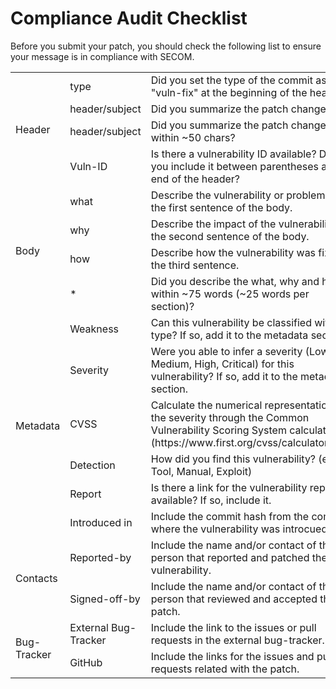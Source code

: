 # Compliance Audit Checklist

Before you submit your patch, you should check the following list to ensure your message is in compliance with SECOM.

<table>
	<tr >
	    <td rowspan="4">Header</td>
	    <td>type</td>
	    <td>Did you set the type of the commit as "vuln-fix" at the beginning of the header?</td>
	    <td>Mandatory</td>
	</tr>
	<tr>
	    <td>header/subject</td>
	    <td>Did you summarize the patch changes?</td>
        <td>Mandatory</td>
	</tr>
		<tr>
	    <td>header/subject</td>
	    <td>Did you summarize the patch changes within ~50 chars?</td>
        <td>Optional</td>
	</tr>
    	<tr>
	    <td>Vuln-ID</td>
	    <td>Is there a vulnerability ID available? Did you include it between parentheses at the end of the header?</td>
        <td>Optional</td>
	</tr>
	<tr >
	    <td rowspan="4">Body</td>
	    <td>what</td>
	    <td>Describe the vulnerability or problem in the first sentence of the body.</td>
	    <td>Mandatory</td>
	</tr>
    <tr >
	    <td>why</td>
	    <td>Describe the impact of the vulnerability in the second sentence of the body.</td>
	    <td>Mandatory</td>
	</tr>
    <tr >
	    <td>how</td>
	    <td>Describe how the vulnerability was fixed in the third sentence.</td>
	    <td>Mandatory</td>
	</tr>
	<tr>
	    <td>*</td>
	    <td>Did you describe the what, why and how within ~75 words (~25 words per section)?</td>
	    <td>Optional</td>
	</tr>
    <tr>
	    <td rowspan="6">Metadata</td>
	    <td>Weakness</td>
	    <td>Can this vulnerability be classified with a type? If so, add it to the metadata section.</td>
	    <td>Mandatory</td>
	</tr>
    <tr>
	    <td>Severity</td>
	    <td>Were you able to infer a severity (Low, Medium, High, Critical) for this vulnerability? If so, add it to the metadata section.</td>
	    <td>Mandatory</td>
	</tr>
    <tr>
	    <td>CVSS</td>
	    <td>Calculate the numerical representation of the severity through the Common Vulnerability Scoring System calculator (https://www.first.org/cvss/calculator/3.0).</td>
	    <td>Mandatory</td>
	</tr>
    <tr>
	    <td>Detection</td>
	    <td>How did you find this vulnerability? (e.g., Tool, Manual, Exploit) </td>
	    <td>Optional</td>
	</tr>
    <tr>
	    <td>Report</td>
	    <td>Is there a link for the vulnerability report available? If so, include it.</td>
	    <td>Optional</td>
	</tr>
    <tr>
	    <td>Introduced in</td>
	    <td>Include the commit hash from the commit where the vulnerability was introcued.</td>
	    <td>Optional</td>
	</tr>
    <tr>
	    <td rowspan="2">Contacts</td>
	    <td>Reported-by</td>
	    <td>Include the name and/or contact of the person that reported and patched the vulnerability.</td>
	    <td>Optional</td>
	</tr>
    <tr>
	    <td>Signed-off-by</td>
	    <td>Include the name and/or contact of the person that reviewed and accepted the patch.</td>
	    <td>Mandatory</td>
	</tr>
    <tr>
	    <td rowspan="2">Bug-Tracker</td>
	    <td>External Bug-Tracker</td>
	    <td>Include the link to the issues or pull requests in the external bug-tracker.</td>
	    <td>Optional</td>
	</tr>
	<tr>
	    <td>GitHub</td>
	    <td>Include the links for the issues and pull-requests related with the patch.
 		</td>
	    <td>Optional</td>
	</tr>
</table>
